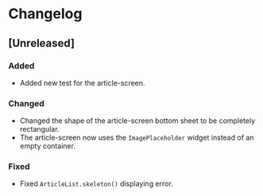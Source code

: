 # Changelog

## [Unreleased]

### Added
- Added new test for the article-screen.

### Changed
- Changed the shape of the article-screen bottom sheet to be completely rectangular.
- The article-screen now uses the `ImagePlaceholder` widget instead of an empty container.

### Fixed
- Fixed `ArticleList.skeleton()` displaying error.